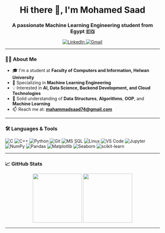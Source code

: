 <h1 align="center">Hi there 👋, I'm Mohamed Saad</h1>
<h3 align="center">A passionate Machine Learning Engineering student from Egypt 🇪🇬</h3>

<p align="center">
  
  <a href="http://www.linkedin.com/in/mahammad-saad-725825290" target="_blank">
    <img src="https://img.shields.io/badge/LinkedIn-0072b1?style=for-the-badge&logo=linkedin&logoColor=white" alt="LinkedIn"/>
  </a>
  <a href="mailto:mahammadsaad74@gmail.com">
    <img src="https://img.shields.io/badge/Gmail-D14836?style=for-the-badge&logo=gmail&logoColor=white" alt="Gmail"/>
  </a>

</p>

---

### 👨‍💻 About Me
- 🎓 I'm a student at **Faculty of Computers and Information, Helwan University**
- 🤖 Specializing in **Machine Learning Engineering**
- 💡 Interested in **AI, Data Science, Backend Development, and Cloud Technologies**
- 📘 Solid understanding of **Data Structures**, **Algorithms**, **OOP**, and **Machine Learning**
- 📫 Reach me at: **mahammadsaad74@gmail.com**
---

### 🛠️ Languages & Tools

![C](https://img.shields.io/badge/-C-A8B9CC?style=flat&logo=c&logoColor=white)
![C++](https://img.shields.io/badge/-C++-00599C?style=flat&logo=c%2B%2B&logoColor=white)
![Python](https://img.shields.io/badge/-Python-3776AB?style=flat&logo=python&logoColor=white)
![Git](https://img.shields.io/badge/-Git-F05032?style=flat&logo=git&logoColor=white)
![MS SQL](https://img.shields.io/badge/-MS%20SQL-CC2927?style=flat&logo=microsoft-sql-server&logoColor=white)
![Linux](https://img.shields.io/badge/-Linux-FCC624?style=flat&logo=linux&logoColor=black)
![VS Code](https://img.shields.io/badge/-VSCode-007ACC?style=flat&logo=visual-studio-code&logoColor=white)
![Jupyter](https://img.shields.io/badge/-Jupyter-F37626?style=flat&logo=jupyter&logoColor=white)
![NumPy](https://img.shields.io/badge/-NumPy-013243?style=flat&logo=numpy&logoColor=white)
![Pandas](https://img.shields.io/badge/-Pandas-150458?style=flat&logo=pandas&logoColor=white)
![Matplotlib](https://img.shields.io/badge/-Matplotlib-11557C?style=flat&logo=plotly&logoColor=white)
![Seaborn](https://img.shields.io/badge/-Seaborn-2E4C81?style=flat&logoColor=white)
![scikit-learn](https://img.shields.io/badge/-Scikit%20Learn-F7931E?style=flat&logo=scikit-learn&logoColor=white)

---

### 📈 GitHub Stats

<p align="center">
  <img src="https://github-readme-stats.vercel.app/api?username=mohamed-code342&show_icons=true&theme=github_dark" height="160" />
  <img src="https://github-readme-stats.vercel.app/api/top-langs/?username=mohamed-code342&layout=compact&theme=github_dark" height="160" />
</p>

---

